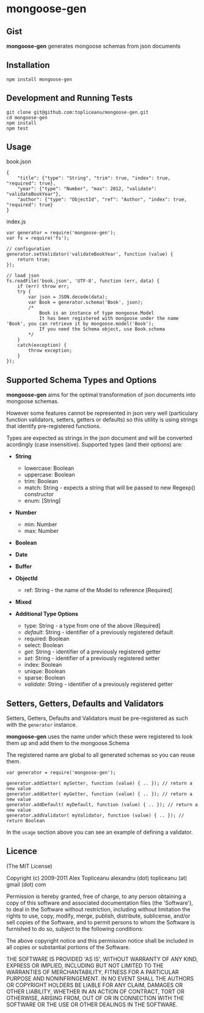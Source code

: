 mongoose-gen
============


Gist
----

**mongoose-gen** generates mongoose schemas from json documents


Installation
------------

    npm install mongoose-gen


Development and Running Tests
-----------------------------
	
	git clone git@github.com:topliceanu/mongoose-gen.git
	cd mongoose-gen
	npm install
	npm test	


Usage
-----

book.json

	{
		"title": {"type": "String", "trim": true, "index": true, "required": true},
		"year": {"type": "Number", "max": 2012, "validate": "validateBookYear"},
		"author": {"type": "ObjectId", "ref": "Author", "index": true, "required": true}
	}


 index.js
 
	var generator = require('mongoose-gen');
	var fs = require('fs');

	// configuration
	generator.setValidator('validateBookYear', function (value) {
		return true;
	});

	// load json
	fs.readFile('book.json', 'UTF-8', function (err, data) {
		if (err) throw err;
		try {
			var json = JSON.decode(data);
			var Book = generator.schema('Book', json);
			/* 
				Book is an instance of type mongoose.Model
				It has been registered with mongoose under the name 'Book', you can retrieve it by mongoose.model('Book');
				If you need the Schema object, use Book.schema
			*/
		}
		catch(exception) {
			throw exception;
		}
	});


Supported Schema Types and Options
----------------------------------

**mongoose-gen** aims for the optimal transformation of json documents into mongoose schemas.

However some features cannot be represented in json very well (particulary function validators, setters, getters or defaults) so this utility is using strings that identify pre-registered functions.

Types are expected as strings in the json document and will be converted acordingly (case insensitive). Supported types (and their options) are:


* **String**
    - lowercase: Boolean
    - uppercase: Boolean
    - trim: Boolean
    - match: String - expects a string that will be passed to new Regexp() constructor
    - enum: [String]

* **Number**
    - min: Number
    - max: Number

* **Boolean**

* **Date**

* **Buffer**

* **ObjectId**
    - ref: String - the name of the Model to reference [Required]

* **Mixed**

* **Additional Type Options**
    - type: String - a type from one of the above [Required]
    - _default_: String - identifier of a previously registered default
    - required: Boolean
    - select: Boolean
    - _get_: String - identifier of a previously registered getter
    - _set_: String - identifier of a previously registered setter 
    - index: Boolean
    - unique: Boolean
    - sparse: Boolean
    - _validate_: String - identifier of a previously registered getter



Setters, Getters, Defaults and Validators
-------------------------------
	
Setters, Getters, Defaults and Validators must be pre-registered as such with the `generator` instance.

**mongoose-gen** uses the name under which these were registered to look them up and add them to the mongoose.Schema

The registered name are global to all generated schemas so you can reuse them.


	var generator = require('mongoose-gen');

	generator.addSetter( mySetter, function (value) { .. }); // return a new value
	generator.addGetter( myGetter, function (value) { .. }); // return a new value
	generator.addDefault( myDefault, function (value) { .. }); // return a new value
	generator.addValidator( myValidator, function (value) { .. }); // return Boolean


In the `usage` section above you can see an example of defining a validator.


Licence
-------

(The MIT License)

Copyright (c) 2009-2011 Alex Topliceanu alexandru (dot) topliceanu (at) gmail (dot) com

Permission is hereby granted, free of charge, to any person obtaining a copy of this software and associated documentation files (the 'Software'), to deal in the Software without restriction, including without limitation the rights to use, copy, modify, merge, publish, distribute, sublicense, and/or sell copies of the Software, and to permit persons to whom the Software is furnished to do so, subject to the following conditions:

The above copyright notice and this permission notice shall be included in all copies or substantial portions of the Software.

THE SOFTWARE IS PROVIDED 'AS IS', WITHOUT WARRANTY OF ANY KIND, EXPRESS OR IMPLIED, INCLUDING BUT NOT LIMITED TO THE WARRANTIES OF MERCHANTABILITY, FITNESS FOR A PARTICULAR PURPOSE AND NONINFRINGEMENT. IN NO EVENT SHALL THE AUTHORS OR COPYRIGHT HOLDERS BE LIABLE FOR ANY CLAIM, DAMAGES OR OTHER LIABILITY, WHETHER IN AN ACTION OF CONTRACT, TORT OR OTHERWISE, ARISING FROM, OUT OF OR IN CONNECTION WITH THE SOFTWARE OR THE USE OR OTHER DEALINGS IN THE SOFTWARE.

